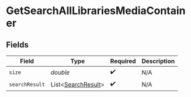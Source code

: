 # GetSearchAllLibrariesMediaContainer


## Fields

| Field                                                          | Type                                                           | Required                                                       | Description                                                    |
| -------------------------------------------------------------- | -------------------------------------------------------------- | -------------------------------------------------------------- | -------------------------------------------------------------- |
| `size`                                                         | *double*                                                       | :heavy_check_mark:                                             | N/A                                                            |
| `searchResult`                                                 | List\<[SearchResult](../../models/operations/SearchResult.md)> | :heavy_check_mark:                                             | N/A                                                            |